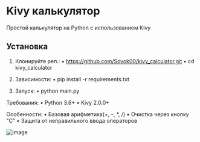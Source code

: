 # Kivy калькулятор

Простой калькулятор на Python с использованием Kivy

## Установка

1. Клонируйте реп.:
   • https://github.com/Sovok00/kivy_calculator.git
   • cd kivy_calculator

2. Зависимости:
   • pip install -r requirements.txt

3. Запуск:
   • python main.py

Требования:
   • Python 3.6+
   • Kivy 2.0.0+

Особенности:
   • Базовая арифметика(+, -, *, /)
   • Очистка через кнопку "C"
   • Защита от неправильного ввода операторов

![image](https://github.com/user-attachments/assets/ed121c61-6dca-4af7-8460-5c636d920a0f)
